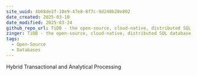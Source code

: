 ```yaml
---
site_uuid: 4b68de2f-10e9-47e8-8f7c-9d240b28e802
date_created: 2025-03-10
date_modified: 2025-03-24
github_repo_url: TiDB - the open-source, cloud-native, distributed SQL database designed for modern applications.
zinger: TiDB - the open-source, cloud-native, distributed SQL database designed for modern applications.
tags:
  - Open-Source
  - Databases
---
```



Hybrid Transactional and Analytical Processing